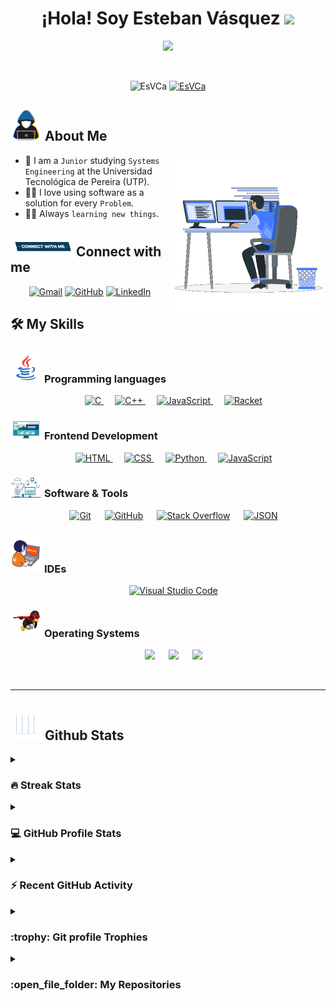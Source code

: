<h1 align="center">¡Hola! Soy Esteban Vásquez <img src="https://media.giphy.com/media/hvRJCLFzcasrR4ia7z/giphy.gif" width="35"></h1>

<p align="center">
  <a href="https://github.com/EsVCa">
    <img src="https://readme-typing-svg.herokuapp.com?font=Time+New+Roman&color=%23C8BE25&size=25&center=true&vCenter=true&width=600&height=100&lines=Systems+Engineer+Student;Always+learning+new+things">
  </a>
</p>


<br>

<p align="center"> 
	<img src="https://komarev.com/ghpvc/?username=EsVCa&label=Profile%20views&color=0047AB&style=plastic" alt="EsVCa" height="25px" width="160px"/> 
	<a href="https://commits.top/egypt.html" target="_blank">
		<img src="https://enfsgag3ayy6w9q.m.pipedream.net/&style=plastic" alt="EsVCa" height="25px" width="250px"/> 
	</a>
</p>


	
## <picture><img src="https://github.com/EsVCa/EsVCa/blob/main/Images/about_me.gif?raw=true" width="50px"></picture> About Me

<picture><img align="right" src="https://github.com/EsVCa/EsVCa/blob/main/Images/Right_Side.gif?raw=true" width="250px"></picture>

- :school: I am a `Junior` studying `Systems Engineering` at the Universidad Tecnológica de Pereira (UTP).
- :technologist: I love using software as a solution for every `Problem`.
- :student: Always `learning new things`.




## <picture> <img src="https://github.com/EsVCa/EsVCa/blob/main/Images/Connect-with-me.gif?raw=true" width="100px"> </picture> Connect with me
<p align="center">
	<a href="mailto:esvca23@gmail.com"><img img src="https://img.shields.io/badge/gmail-%23EA4335.svg?style=plastic&logo=gmail&logoColor=white" alt="Gmail"/></a>
	<a href="https://github.com/EsVCa"><img src="https://img.shields.io/badge/github-%23181717.svg?style=plastic&logo=github&logoColor=white" alt="GitHub"/></a>
	<a href="por definir"><img src="https://img.shields.io/badge/linkedin-%230A66C2.svg?style=plastic&logo=linkedin&logoColor=white" alt="LinkedIn"/></a>
</p>


## 🛠️ My Skills

### <picture> <img src = "https://github.com/EsVCa/EsVCa/blob/main/Images/Programming_Languages.gif?raw=true" width = 50px>  </picture> Programming languages

<p align="center"> 
  &emsp; 
  <a href="https://www.w3schools.com/c/" target="_blank"> 
    <img alt="C" src="https://img.shields.io/badge/C%20-%232370ED.svg?style=plastic&logo=c&logoColor=white">
  </a> 
  &emsp;
  <a href="https://www.w3schools.com/cpp/" target="_blank"> 
    <img alt="C++" src="https://img.shields.io/badge/C++%20-%2300599C.svg?style=plastic&logo=c%2B%2B&logoColor=white">
  </a> 
  &emsp;
  <a href="https://developer.mozilla.org/en-US/docs/Web/JavaScript" target="_blank"> 
     <img alt="JavaScript" src="https://img.shields.io/badge/JavaScript%20-%23F7DF1E.svg?style=plastic&logo=javascript&logoColor=black">
  </a>
  &emsp;
  <a href="https://docs.racket-lang.org" target="_blank">
    <img alt="Racket" src="https://img.shields.io/badge/Racket%20-%2314354C.svg?style=plastic&logo=racket&logoColor=White">
  </a>
  
</p>

### <picture> <img src = "https://github.com/EsVCa/EsVCa/blob/main/Images/Front_End.gif?raw=true" width = 50px>  </picture> Frontend Development
<p align="center"> 
  &emsp; 
  <a href="https://www.w3.org/html/" target="_blank"> 
   <img alt="HTML" src="https://img.shields.io/badge/HTML5%20-%23E34F26.svg?style=plastic&logo=html5&logoColor=white">
  </a>   
  &emsp;
  <a href="https://www.w3schools.com/css/" target="_blank">
    <img alt="CSS" src="https://img.shields.io/badge/CSS%20-%231572B6.svg?style=plastic&logo=css3&logoColor=white">
  </a> 
  &emsp;
  <a href="https://www.python.org" target="_blank">
    <img alt="Python" src="https://img.shields.io/badge/react-%2361DAFB.svg?style=plastic&logo=React&logoColor=black">
  </a>
  &emsp;
  <a href="https://developer.mozilla.org/en-US/docs/Web/JavaScript" target="_blank"> 
     <img alt="JavaScript" src="https://img.shields.io/badge/JavaScript%20-%23F7DF1E.svg?style=plastic&logo=javascript&logoColor=black">
   </a>
</p>

 ### <picture> <img src = "https://github.com/EsVCa/EsVCa/blob/main/Images/Software_Tools.gif?raw=true" width = 50px>  </picture> Software & Tools
 
<p align="center">
  &emsp;
    <a href="#"><img alt="Git" src="https://img.shields.io/badge/Git%20-%23F05033.svg?style=plastic&logo=git&logoColor=white"></a>
  &emsp;
    <a href="#"><img alt="GitHub" src="https://img.shields.io/badge/github-%23181717.svg?style=plastic&logo=github&logoColor=white"></a>
  &emsp;
    <a href="#"><img alt="Stack Overflow" src="https://img.shields.io/badge/-Stack%20Overflow-FE7A16?style=plastic&logo=stack-overflow&logoColor=white"></a>
  &emsp;
    <a href="#"><img alt="JSON" img src="https://img.shields.io/badge/json-%23000000.svg?style=plastic&logo=json&logoColor=white"></a>
</p>

 ### <picture> <img src = "https://github.com/EsVCa/EsVCa/blob/main/Images/IDEs.gif?raw=true" width = 50px>  </picture> IDEs
 
<p align="center">
  &emsp;
    <a href="#"><img alt="Visual Studio Code" src="https://img.shields.io/badge/Visual%20Studio%20Code-0078d7.svg?style=plastic&logo=visual-studio-code&logoColor=white"></a>
</p>

 ### <picture> <img src = "https://github.com/EsVCa/EsVCa/blob/main/Images/OS.gif?raw=true" width = 50px>  </picture> Operating Systems
 
<p align="center">
  &emsp;
    <a href="#"><img src="https://img.shields.io/badge/Linux-FCC624?style=plastic&logo=linux&logoColor=black"></a>
  &emsp;
    <a href="#"><img src="https://img.shields.io/badge/Ubuntu-E95420?style=plastic&logo=ubuntu&logoColor=white"></a>
  &emsp;
    <a href="#"><img src="https://img.shields.io/badge/Windows-0078D6?style=plastic&logo=windows&logoColor=white"></a>
</p>

<br> 

---


## <picture> <img src = "https://github.com/EsVCa/EsVCa/blob/main/Images/Statistics.gif?raw=true" width = 50px>  </picture> Github Stats

<details><summary><h3> 🔥 Streak Stats</h3></summary>

----	

<p align="center"><img src="https://github-readme-streak-stats.herokuapp.com/?user=EsVCa&theme=tokyonight_duo" alt="EsVCa" /></p>

</details>
  
<details><summary><h3>💻 GitHub Profile Stats</h3></summary>

----
	
<p align="center">
    <a href="https://github.com/anuraghazra/github-readme-stats">
	    <img alt="EsVCa's Github Stats" src="https://github-readme-stats.vercel.app/api?username=EsVCa&show_icons=true&count_private=true&locale=en&theme=tokyonight&layout=compact" height="230px"/></a>
	  <img src="https://github-readme-stats.vercel.app/api/top-langs?username=EsVCa&langs_count=10&show_icons=true&locale=en&theme=tokyonight" alt="EsVCa" height="230px"/>
<br/>

  <b>Note:</b> Top languages is only a metric of the languages my public code consists of and doesn't reflect experience or skill level.
  </p>
</details>

<details><summary><h3>⚡ Recent GitHub Activity</h3></summary>

----
	
[![7oSkaa's github activity graph](https://github-readme-activity-graph.cyclic.app/graph?username=EsVCa&theme=github	)](https://github.com/EsVCa/github-readme-activity-graph)

 
</details>

<details><summary> <h3> :trophy: Git profile Trophies </h3></summary>

----
	
<p align="center"> <a href="https://github.com/ryo-ma/github-profile-trophy"><img src="https://github-profile-trophy.vercel.app/?username=EsVCa&layout=compact&theme=tokyonight&column=4&margin-w=15&margin-h=15" alt="EsVCa" /></a> </p>

[![@7oskaa's Holopin board](https://holopin.io/api/user/board?user=7oskaa)](https://holopin.io/@7oskaa)
	
</details>
	
<details><summary><h3> :open_file_folder: My Repositories </h3></summary>

----
	
<div>
  <p align="center">
	<a href="https://github.com/EsVCa/LeetCode_DailyChallenge_2023">
      		<img src="https://github-readme-stats.vercel.app/api/pin/?username=EsVCa&repo=Testimonials&theme=tokyonight" alt="GitHub Stats" />
    	</a>
	<a href="https://github.com/EsVCa/Ahmed-Hossam">
      		<img src="https://github-readme-stats.vercel.app/api/pin/?username=EsVCa&repo=To-do-List&theme=tokyonight" alt="GitHub Stats" />
    	</a>
    	<a href="https://github.com/EsVCa/Strees_Testing">
      		<img src="https://github-readme-stats.vercel.app/api/pin/?username=EsVCa&repo=Counter-Clicks&theme=tokyonight" alt="GitHub Stats" />
    	</a>
    	<a href="https://github.com/EsVCa/CP-Templates">
      		<img src="https://github-readme-stats.vercel.app/api/pin/?username=EsVCa&repo=Calculator&theme=tokyonight" alt="GitHub Stats" />
    	</a>
    	<a href="https://github.com/EsVCa/Codeforces-Polygon-Template">
      		<img src="https://github-readme-stats.vercel.app/api/pin/?username=EsVCa&repo=Map-and-Weather&theme=tokyonight" alt="GitHub Stats" />
    	</a>
	<a href="https://github.com/EsVCa/Some-Linux-Commands">
      		<img src="https://github-readme-stats.vercel.app/api/pin/?username=EsVCa&repo=Javascript-Project&theme=tokyonight" alt="GitHub Stats" />
    	</a>
	<a href="https://github.com/EsVCa/Shorten-Link">
      		<img src="https://github-readme-stats.vercel.app/api/pin/?username=EsVCa&repo=Proyect-Functional&theme=tokyonight" alt="GitHub Stats" />
    	</a>
	<a href="https://github.com/EsVCa/EsVCa">
      		<img src="https://github-readme-stats.vercel.app/api/pin/?username=EsVCa&repo=EsVCa&theme=tokyonight" alt="GitHub Stats" />
    	</a>
	<a href="https://github.com/EsVCa/Competitive-Programming-Session-Content">
      		<img src="https://github-readme-stats.vercel.app/api/pin/?username=EsVCa&repo=Memorama-engineering&theme=tokyonight" alt="GitHub Stats" />
    	</a>
	<a href="https://github.com/EsVCa/VS-Code-for-CP">
      		<img src="https://github-readme-stats.vercel.app/api/pin/?username=EsVCa&repo=Memorama-to-Christmas&theme=tokyonight" alt="GitHub Stats" />
    	</a>
  </p>
</div>
</details>

